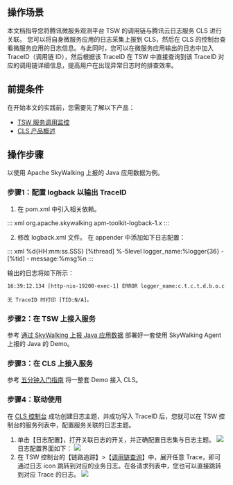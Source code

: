 ## 操作场景

本文档指导您将腾讯微服务观测平台 TSW 的调用链与腾讯云日志服务 CLS 进行关联。
您可以将自身微服务应用的日志采集上报到 CLS，然后在 CLS 的控制台查看微服务应用的日志信息。与此同时，您可以在微服务应用输出的日志中加入 TraceID（调用链 ID），然后根据该 TraceID 在 TSW 中直接查询到该 TraceID 对应的调用链详细信息，提高用户在出现异常日志时的排查效率。

## 前提条件

在开始本文的实践前，您需要先了解以下产品：

- [TSW 服务调用监控](https://cloud.tencent.com/document/product/1311/51690)
- [CLS 产品概述](https://cloud.tencent.com/document/product/614/11254) 

## 操作步骤

以使用 Apache SkyWalking 上报的 Java 应用数据为例。

### 步骤1：配置 logback 以输出 TraceID

1. 在 pom.xml 中引入相关依赖。
<dx-codeblock>
:::  xml
<dependency>
		<groupId>org.apache.skywalking</groupId>
	<artifactId>apm-toolkit-logback-1.x</artifactId>
</dependency>
:::
</dx-codeblock>


2. 修改 logback.xml 文件。
   在 appender 中添加如下日志配置：
<dx-codeblock>
:::  xml
<encoder class="ch.qos.logback.core.encoder.LayoutWrappingEncoder">
	<layout class="org.apache.skywalking.apm.toolkit.log.logback.v1.x.TraceIdPatternLogbackLayout">
		<pattern>%d{HH:mm:ss.SSS} [%thread] %-5level logger_name:%logger{36} - [%tid] - message:%msg%n</pattern>
	</layout>
</encoder>
:::
</dx-codeblock>

 输出的日志将如下所示：
```xml
16:39:12.134 [http-nio-19200-exec-1] ERROR logger_name:c.t.c.t.d.b.o.c.OrderController - [TID:0524******2672.30.16143287521281125] - message:Order of orderId [172651] is finished failed.
```
	无 TraceID 时打印 [TID:N/A]。

### 步骤2：在 TSW 上接入服务

参考 [通过 SkyWalking 上报 Java 应用数据](https://cloud.tencent.com/document/product/1311/51606) 部署好一套使用 SkyWalking Agent 上报的 Java 的 Demo。

### 步骤3：在 CLS 上接入服务

参考 [五分钟入门指南](https://cloud.tencent.com/document/product/614/34340) 将一整套 Demo 接入 CLS。

### 步骤4：联动使用

在 [CLS 控制台](https://console.cloud.tencent.com/cls) 成功创建日志主题，并成功写入 TraceID 后，您就可以在 TSW 控制台的服务列表中，配置服务关联的日志主题。
1. 单击【日志配置】，打开关联日志的开关，并正确配置日志集与日志主题。
	 ![](https://main.qcloudimg.com/raw/1efab147a3d9008e6b0aa3e63bcdaa58.png)
日志配置界面如下：
![](https://main.qcloudimg.com/raw/a722931c37d21f250db8984e43acd3e0.png)
2. 在 TSW 控制台的【链路追踪】>【[调用链查询](https://console.cloud.tencent.com/tsw/trace)】中，展开任意 Trace，即可通过日志 icon 跳转到对应的业务日志。在各请求列表中，您也可以直接跳转到对应 Trace 的日志。
![](https://main.qcloudimg.com/raw/079ed56b5a99c03e218eadb11aad1e2e.png)
